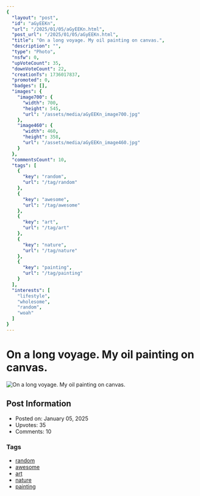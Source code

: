 ```yaml
---
{
  "layout": "post",
  "id": "aGyEEKn",
  "url": "/2025/01/05/aGyEEKn.html",
  "post_url": "/2025/01/05/aGyEEKn.html",
  "title": "On a long voyage. My oil painting on canvas.",
  "description": "",
  "type": "Photo",
  "nsfw": 0,
  "upVoteCount": 35,
  "downVoteCount": 22,
  "creationTs": 1736017837,
  "promoted": 0,
  "badges": [],
  "images": {
    "image700": {
      "width": 700,
      "height": 545,
      "url": "/assets/media/aGyEEKn_image700.jpg"
    },
    "image460": {
      "width": 460,
      "height": 358,
      "url": "/assets/media/aGyEEKn_image460.jpg"
    }
  },
  "commentsCount": 10,
  "tags": [
    {
      "key": "random",
      "url": "/tag/random"
    },
    {
      "key": "awesome",
      "url": "/tag/awesome"
    },
    {
      "key": "art",
      "url": "/tag/art"
    },
    {
      "key": "nature",
      "url": "/tag/nature"
    },
    {
      "key": "painting",
      "url": "/tag/painting"
    }
  ],
  "interests": [
    "lifestyle",
    "wholesome",
    "random",
    "woah"
  ]
}
---
```


# On a long voyage. My oil painting on canvas.

![On a long voyage. My oil painting on canvas.](/assets/media/aGyEEKn_image700.jpg)

## Post Information

- Posted on: January 05, 2025
- Upvotes: 35
- Comments: 10

### Tags

- [random](/tag/random)
- [awesome](/tag/awesome)
- [art](/tag/art)
- [nature](/tag/nature)
- [painting](/tag/painting)
